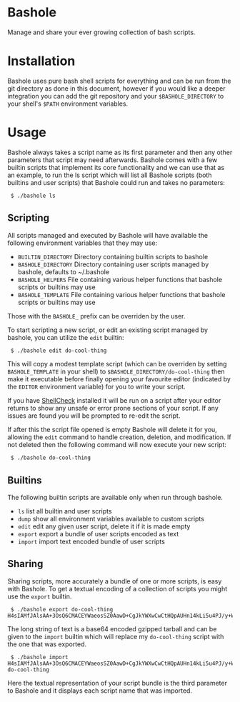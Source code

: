 # Bashole

Manage and share your ever growing collection of bash scripts.

# Installation

Bashole uses pure bash shell scripts for everything and can be run from the git directory as done in this document, however if you would like a deeper integration you can add the git repository and your `$BASHOLE_DIRECTORY` to your shell's `$PATH` environment variables.

# Usage

Bashole always takes a script name as its first parameter and then any other parameters that script may need afterwards. Bashole comes with a few builtin scripts that implement its core functionality and we can use that as an example, to run the ls script which will list all Bashole scripts (both builtins and user scripts) that Bashole could run and takes no parameters:

```bash
 $ ./bashole ls
```

## Scripting

All scripts managed and executed by Bashole will have available the following environment variables that they may use:

 - `BUILTIN_DIRECTORY` Directory containing builtin scripts to bashole
 - `BASHOLE_DIRECTORY` Directory containing user scripts managed by bashole, defaults to ~/.bashole
 - `BASHOLE_HELPERS` File containing various helper functions that bashole scripts or builtins may use
 - `BASHOLE_TEMPLATE` File containing various helper functions that bashole scripts or builtins may use

Those with the `BASHOLE_` prefix can be overriden by the user.

To start scripting a new script, or edit an existing script managed by bashole, you can utilize the `edit` builtin:

```bash
 $ ./bashole edit do-cool-thing
```

This will copy a modest template script (which can be overriden by setting `BASHOLE_TEMPLATE` in your shell) to `$BASHOLE_DIRECTORY/do-cool-thing` then make it executable before finally opening your favourite editor (indicated by the `EDITOR` environment variable) for you to write your script.

If you have [ShellCheck](https://www.shellcheck.net) installed it will be run on a script after your editor returns to show any unsafe or error prone sections of your script. If any issues are found you will be prompted to re-edit the script.

If after this the script file opened is empty Bashole will delete it for you, allowing the `edit` command to handle creation, deletion, and modification. If not deleted then the following command will now execute your new script:

```bash
 $ ./bashole do-cool-thing
```

## Builtins

The following builtin scripts are available only when run through bashole.

- `ls` list all builtin and user scripts
- `dump` show all environment variables available to custom scripts
- `edit` edit any given user script, delete it if it is made empty
- `export` export a bundle of user scripts encoded as text
- `import` import text encoded bundle of user scripts

## Sharing

Sharing scripts, more accurately a bundle of one or more scripts, is easy with Bashole. To get a textual encoding of a collection of scripts you might use the `export` builtin.

```
 $ ./bashole export do-cool-thing
H4sIAMfJAlsAA+3OsQ6CMACEYWaeosSZ0AawD+CgJkYWXwCwCtHQpAUHn14kLi5u4PJ/y+WSG+5s49rae9w3bXcN5iFHOs/fqXQup66ybMpJrgOVpmNm2VqrQKpUjjMhZ/rzZfB96YQIOnNz9ml+7IzzSxxa1ipKBu+Squ0S0z1EVfom9KYXsRkuYWjqxopNURzEabc/bqPw33cBAAAAAAAAAAAAAAAAAB8vx4nw9AAoAAA=
```

The long string of text is a base64 encoded gzipped tarball and can be given to the `import` builtin which will replace my `do-cool-thing` script with the one that was exported.

```
 $ ./bashole import H4sIAMfJAlsAA+3OsQ6CMACEYWaeosSZ0AawD+CgJkYWXwCwCtHQpAUHn14kLi5u4PJ/y+WSG+5s49rae9w3bXcN5iFHOs/fqXQup66ybMpJrgOVpmNm2VqrQKpUjjMhZ/rzZfB96YQIOnNz9ml+7IzzSxxa1ipKBu+Squ0S0z1EVfom9KYXsRkuYWjqxopNURzEabc/bqPw33cBAAAAAAAAAAAAAAAAAB8vx4nw9AAoAAA=
do-cool-thing
```

Here the textual representation of your script bundle is the third parameter to Bashole and it displays each script name that was imported.
